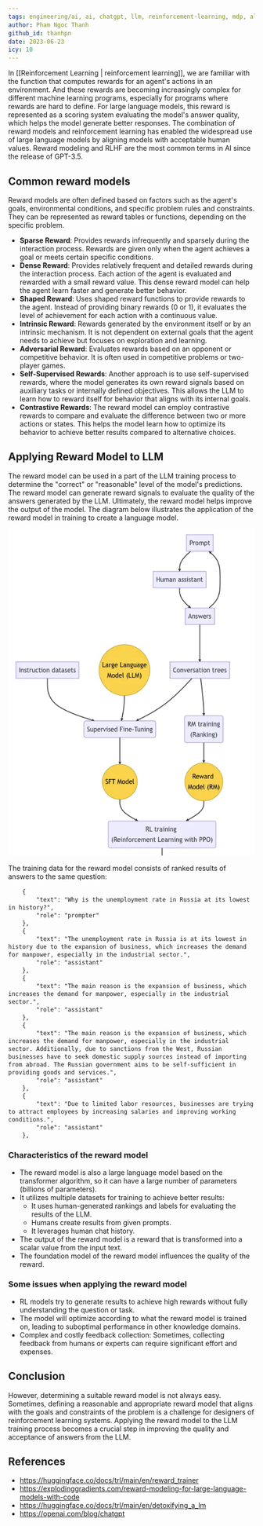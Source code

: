 ```yaml
---
tags: engineering/ai, ai, chatgpt, llm, reinforcement-learning, mdp, algorithms
author: Pham Ngoc Thanh
github_id: thanhpn
date: 2023-06-23
icy: 10
---
```


In [[Reinforcement Learning | reinforcement learning]], we are familiar with the function that computes rewards for an agent's actions in an environment. And these rewards are becoming increasingly complex for different machine learning programs, especially for programs where rewards are hard to define. For large language models, this reward is represented as a scoring system evaluating the model's answer quality, which helps the model generate better responses. The combination of reward models and reinforcement learning has enabled the widespread use of large language models by aligning models with acceptable human values. Reward modeling and RLHF are the most common terms in AI since the release of GPT-3.5.

## Common reward models
Reward models are often defined based on factors such as the agent's goals, environmental conditions, and specific problem rules and constraints. They can be represented as reward tables or functions, depending on the specific problem.

- **Sparse Reward**: Provides rewards infrequently and sparsely during the interaction process. Rewards are given only when the agent achieves a goal or meets certain specific conditions.
- **Dense Reward**: Provides relatively frequent and detailed rewards during the interaction process. Each action of the agent is evaluated and rewarded with a small reward value. This dense reward model can help the agent learn faster and generate better behavior.
- **Shaped Reward**: Uses shaped reward functions to provide rewards to the agent. Instead of providing binary rewards (0 or 1), it evaluates the level of achievement for each action with a continuous value.
- **Intrinsic Reward**: Rewards generated by the environment itself or by an intrinsic mechanism. It is not dependent on external goals that the agent needs to achieve but focuses on exploration and learning.
- **Adversarial Reward**: Evaluates rewards based on an opponent or competitive behavior. It is often used in competitive problems or two-player games.
- **Self-Supervised Rewards**: Another approach is to use self-supervised rewards, where the model generates its own reward signals based on auxiliary tasks or internally defined objectives. This allows the LLM to learn how to reward itself for behavior that aligns with its internal goals.
- **Contrastive Rewards**: The reward model can employ contrastive rewards to compare and evaluate the difference between two or more actions or states. This helps the model learn how to optimize its behavior to achieve better results compared to alternative choices.

## Applying Reward Model to LLM
The reward model can be used in a part of the LLM training process to determine the "correct" or "reasonable" level of the model's predictions. The reward model can generate reward signals to evaluate the quality of the answers generated by the LLM. Ultimately, the reward model helps improve the output of the model. The diagram below illustrates the application of the reward model in training to create a language model.

![](assets/reward-model_reward-mode-flow.webp)

The training data for the reward model consists of ranked results of answers to the same question:

```
    {
        "text": "Why is the unemployment rate in Russia at its lowest in history?",
        "role": "prompter"
    },
    {
        "text": "The unemployment rate in Russia is at its lowest in history due to the expansion of business, which increases the demand for manpower, especially in the industrial sector.",
        "role": "assistant"
    },
    {
        "text": "The main reason is the expansion of business, which increases the demand for manpower, especially in the industrial sector.",
        "role": "assistant"
    },
    {
        "text": "The main reason is the expansion of business, which increases the demand for manpower, especially in the industrial sector. Additionally, due to sanctions from the West, Russian businesses have to seek domestic supply sources instead of importing from abroad. The Russian government aims to be self-sufficient in providing goods and services.",
        "role": "assistant"
    },
    {
        "text": "Due to limited labor resources, businesses are trying to attract employees by increasing salaries and improving working conditions.",
        "role": "assistant"
    },

```

### Characteristics of the reward model
- The reward model is also a large language model based on the transformer algorithm, so it can have a large number of parameters (billions of parameters).
- It utilizes multiple datasets for training to achieve better results:
  - It uses human-generated rankings and labels for evaluating the results of the LLM.
  - Humans create results from given prompts.
  - It leverages human chat history.
- The output of the reward model is a reward that is transformed into a scalar value from the input text.
- The foundation model of the reward model influences the quality of the reward.

### Some issues when applying the reward model
- RL models try to generate results to achieve high rewards without fully understanding the question or task.
- The model will optimize according to what the reward model is trained on, leading to suboptimal performance in other knowledge domains.
- Complex and costly feedback collection: Sometimes, collecting feedback from humans or experts can require significant effort and expenses.

## Conclusion
However, determining a suitable reward model is not always easy. Sometimes, defining a reasonable and appropriate reward model that aligns with the goals and constraints of the problem is a challenge for designers of reinforcement learning systems. Applying the reward model to the LLM training process becomes a crucial step in improving the quality and acceptance of answers from the LLM.

## References
- https://huggingface.co/docs/trl/main/en/reward_trainer
- https://explodinggradients.com/reward-modeling-for-large-language-models-with-code
- https://huggingface.co/docs/trl/main/en/detoxifying_a_lm
- https://openai.com/blog/chatgpt
